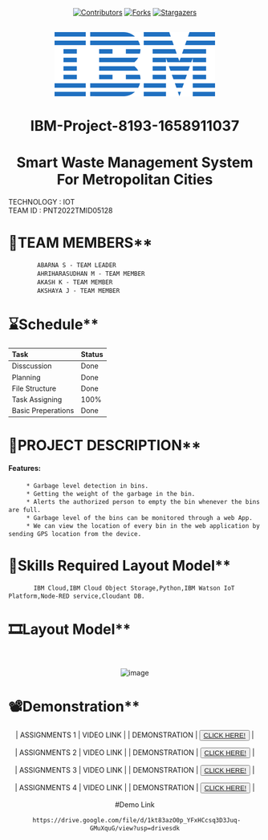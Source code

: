 <div align="center">

[![Contributors][contributors-shield]][contributors-url]
[![Forks][forks-shield]][forks-url]
[![Stargazers][stars-shield]][stars-url]
  
<!-- PROJECT LOGO -->

<br />

  <a href="https://github.com/othneildrew/Best-README-Template">
    <img src="https://github.com/gogulkrish/readmetemp/blob/master/images/IBM_logo.svg.png"  alt="Logo" font="forte" width="320" height="128">
  </a>
                   
  # IBM-Project-8193-1658911037
  </div> 
  
  <div align="center">
  
   # **Smart Waste Management System For Metropolitan Cities**      
   </div> 

TECHNOLOGY : IOT        
TEAM ID : PNT2022TMID05128     

  # 🤙TEAM MEMBERS**    
   ```html                      
           ABARNA S - TEAM LEADER
           AHRIHARASUDHAN M - TEAM MEMBER
           AKASH K - TEAM MEMBER
           AKSHAYA J - TEAM MEMBER
   ```          

  # ⌛Schedule**
  | Task | Status    |
  | :-------- | :------- |
  | Disscussion | Done |
  | Planning | Done |
  | File Structure | Done |
  | Task Assigning | 100% |
  | Basic Preperations | Done |

  # 👀PROJECT DESCRIPTION**  
   #### Features:
         * Garbage level detection in bins.     
         * Getting the weight of the garbage in the bin.      
         * Alerts the authorized person to empty the bin whenever the bins are full.     
         * Garbage level of the bins can be monitored through a web App.        
         * We can view the location of every bin in the web application by sending GPS location from the device.    

   # 🎯Skills Required Layout Model**        
           IBM Cloud,IBM Cloud Object Storage,Python,IBM Watson IoT Platform,Node-RED service,Cloudant DB.
  
  
   # 🎞Layout Model**
   
   <div align="center">
   <p>&nbsp;</p>
   <img width="364" alt="image" src="https://user-images.githubusercontent.com/101011054/200350245-817ac2e1-5a99-403b-a0fa-189e0e78be7e.png">
   </div>
   
   # 📽Demonstration**
   
   <div align="center">  
  
  | ASSIGNMENTS 1 | VIDEO LINK    |
  | DEMONSTRATION | <button> <a href="https://screenrec.com/share/mts31hHi4S ">CLICK HERE!  </a></button>                |
  
  | ASSIGNMENTS 2 | VIDEO LINK    |
  | DEMONSTRATION | <button> <a href="https://screenrec.com/share/eGjWXHAFON">CLICK HERE!  </a></button>                 |
  
  | ASSIGNMENTS 3 | VIDEO LINK    |
  | DEMONSTRATION | <button> <a href="https://screenrec.com/share/Piblrx9gKY">CLICK HERE!  </a></button>                 |
  
  | ASSIGNMENTS 4 | VIDEO LINK    |
  | DEMONSTRATION | <button> <a href="https://screenrec.com/share/K9TtHflJW1">CLICK HERE!  </a></button>                 |      
   
   #Demo Link
  
     https://drive.google.com/file/d/1kt83azO0p_YFxHCcsq3D3Juq-GMuXquG/view?usp=drivesdk
  
   </div>
   
  [contributors-shield]: https://img.shields.io/github/contributors/IBM-EPBL/IBM-Project-8193-1658911037.svg?style=for-the-badge
  [contributors-url]:https://github.com/IBM-EPBL/IBM-Project-8193-1658911037/graphs/contributors
  [forks-shield]: https://img.shields.io/github/forks/IBM-EPBL/IBM-Project-8193-1658911037.svg?style=for-the-badge
  [forks-url]:https://github.com/IBM-EPBL/IBM-Project-8193-1658911037/network/members
  [stars-shield]: https://img.shields.io/github/stars/IBM-EPBL/IBM-Project-8193-1658911037.svg?style=for-the-badge
  [stars-url]:https://github.com/IBM-EPBL/IBM-Project-8193-1658911037/stargazers
